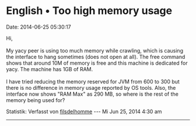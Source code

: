 English • Too high memory usage
===============================

Date: 2014-06-25 05:30:17

Hi,\
\
My yacy peer is using too much memory while crawling, which is causing
the interface to hang sometimes (does not open at all). The free command
shows that around 10M of memory is free and this machine is dedicated
for yacy. The machine has 1GB of RAM.\
\
I have tried reducing the memory reserved for JVM from 600 to 300 but
there is no difference in memory usage reported by OS tools. Also, the
interface now shows \"RAM Max\" as 290 MB, so where is the rest of the
memory being used for?

Statistik: Verfasst von
[filsdelhomme](http://forum.yacy-websuche.de/memberlist.php?mode=viewprofile&u=9440)
--- Mi Jun 25, 2014 4:30 am

------------------------------------------------------------------------
